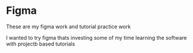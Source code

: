 # Figma
These are my figma work and tutorial practice work

I wanted to try figma thats investing some of my time learning the software with projectb based tutorials
